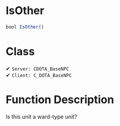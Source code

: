 # IsOther
```js	
bool IsOther()
```
# Class
✔ `Server: CDOTA_BaseNPC`  
✔ `Client: C_DOTA_BaseNPC`  

# Function Description
Is this unit a ward-type unit?
